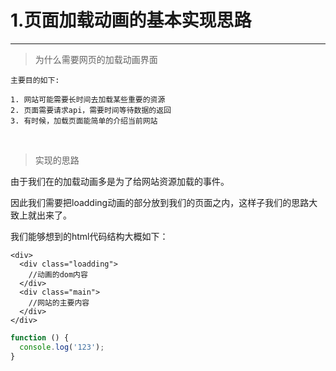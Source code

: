 # 1.页面加载动画的基本实现思路

***

> 为什么需要网页的加载动画界面
 
```
主要目的如下:

1. 网站可能需要长时间去加载某些重要的资源
2. 页面需要请求api，需要时间等待数据的返回
3. 有时候，加载页面能简单的介绍当前网站
```

<br>

> 实现的思路

由于我们在的加载动画多是为了给网站资源加载的事件。

因此我们需要把loadding动画的部分放到我们的页面之内，这样子我们的思路大致上就出来了。

我们能够想到的html代码结构大概如下：

```
<div>
  <div class="loadding">
    //动画的dom内容
  </div>
  <div class="main">
    //网站的主要内容
  </div>
</div>
```

``` javascript
function () {
  console.log('123');
}
```
